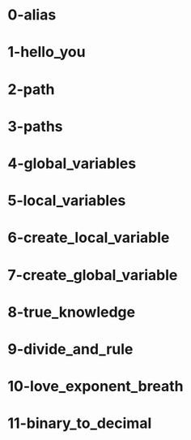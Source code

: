 # 0-alias
# 1-hello_you
# 2-path
# 3-paths
# 4-global_variables
# 5-local_variables
# 6-create_local_variable
# 7-create_global_variable
# 8-true_knowledge
# 9-divide_and_rule
# 10-love_exponent_breath
# 11-binary_to_decimal
